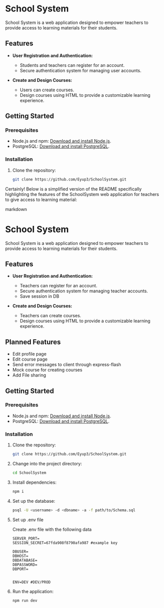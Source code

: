 # School System

School System is a web application designed to empower teachers to provide access to learning materials for their students.

## Features

- **User Registration and Authentication:**
  - Students and teachers can register for an account.
  - Secure authentication system for managing user accounts.

- **Create and Design Courses:**
  - Users can create courses.
  - Design courses using HTML to provide a customizable learning experience.

## Getting Started

### Prerequisites

- Node.js and npm: [Download and install Node.js](https://nodejs.org/).
- PostgreSQL: [Download and install PostgreSQL](https://www.postgresql.org/).

### Installation

1. Clone the repository:

   ```bash
   git clone https://github.com/Eyup3/SchoolSystem.git
   ```

Certainly! Below is a simplified version of the README specifically highlighting the features of the SchoolSystem web application for teachers to give access to learning material:

markdown

# School System

School System is a web application designed to empower teachers to provide access to learning materials for their students.

## Features

- **User Registration and Authentication:**
  - Teachers can register for an account.
  - Secure authentication system for managing teacher accounts.
  - Save session in DB

- **Create and Design Courses:**
  - Teachers can create courses.
  - Design courses using HTML to provide a customizable learning experience.

## Planned Features
  - Edit profile page
  - Edit course page
  - Send error messages to client through express-flash
  - Mock course for creating courses
  - Add File sharing


## Getting Started

### Prerequisites

- Node.js and npm: [Download and install Node.js](https://nodejs.org/).
- PostgreSQL: [Download and install PostgreSQL](https://www.postgresql.org/).

### Installation

1. Clone the repository:

   ```bash
   git clone https://github.com/Eyup3/SchoolSystem.git
   ```

1. Change into the project directory:

    ```bash
    cd SchoolSystem
    ```


1. Install dependencies:

    ```bash
    npm i
    ```


1. Set up the database:
    ```bash
    psql -U <username> -d <dbname> -a -f path/to/Schema.sql
    ```

1. Set up .env file

    Create .env file with the following data

    ```
    SERVER_PORT=
    SESSION_SECRET=67fda908f8790afa987 #example key

    DBUSER=
    DBHOST=
    DBDATABASE=
    DBPASSWORD=
    DBPORT=


    ENV=DEV #DEV/PROD
    ```


1. Run the application:

    ```bash
    npm run dev
    ```
